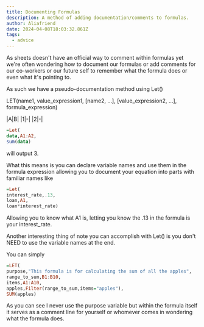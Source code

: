```yaml
---
title: Documenting Formulas
description: A method of adding documentation/comments to formulas.
author: Aliafriend
date: 2024-04-08T18:03:32.861Z
tags:
  - advice
---
```

As sheets doesn't have an official way to comment within formulas yet we're often wondering how to document our formulas or add comments for our co-workers or our future self to remember what the formula does or even what it's pointing to.

As such we have a pseudo-documentation method using Let()

LET(name1, value_expression1, [name2, …], [value_expression2, …], formula_expression)

|A|B|
|1|-|
|2|-|

```haskell
=Let(
data,A1:A2,
sum(data)
```
will output 3.

What this means is you can declare variable names and use them in the formula expression allowing you to document your equation into parts with familiar names like
```haskell
=Let(
interest_rate,.13,
loan,A1,
loan*interest_rate)
```
Allowing you to know what A1 is, letting you know the .13 in the formula is your interest_rate.

Another interesting thing of note you can accomplish with Let() is you don't NEED to use the variable names at the end.

You can simply
```haskell
=LET(
purpose,"This formula is for calculating the sum of all the apples",
range_to_sum,B1:B10,
items,A1:A10,
apples,Filter(range_to_sum,items="apples"),
SUM(apples)
```

As you can see I never use the purpose variable but within the formula itself it serves as a comment line for yourself or whomever comes in wondering what the formula does.

